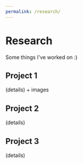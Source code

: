 ```yaml
---
permalink: /research/
---
```

# Research
Some things I've worked on :)

## Project 1

(details) + images

## Project 2

(details)

## Project 3

(details)
